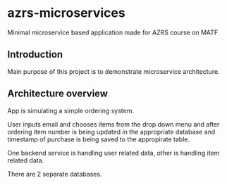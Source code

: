 # azrs-microservices

Minimal microservice based application made for AZRS course on MATF

## Introduction

Main purpose of this project is to demonstrate microservice architecture.

## Architecture overview

App is simulating a simple ordering system. 

User inputs email and chooses items from the drop down menu and after ordering item number is being updated in the appropriate database and timestamp of purchase is being saved to the appropirate table.

One backend service is handling user related data, other is handling item related data.

There are 2 separate databases.
